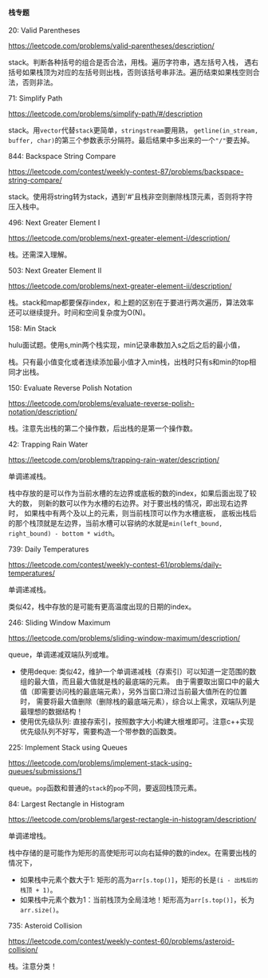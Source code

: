 #### 栈专题

20: Valid Parentheses

https://leetcode.com/problems/valid-parentheses/description/

stack。判断各种括号的组合是否合法，用栈。遍历字符串，遇左括号入栈，
遇右括号如果栈顶为对应的左括号则出栈，否则该括号串非法。遍历结束如果栈空则合法，否则非法。


71: Simplify Path

<https://leetcode.com/problems/simplify-path/#/description>

stack。用`vector`代替`stack`更简单，`stringstream`要用熟，
`getline(in_stream, buffer, char)`的第三个参数表示分隔符。最后结果中多出来的一个`"/"`要去掉。


844: Backspace String Compare

<https://leetcode.com/contest/weekly-contest-87/problems/backspace-string-compare/>

stack。使用将string转为stack，遇到'#'且栈非空则删除栈顶元素，否则将字符压入栈中。


496: Next Greater Element I

https://leetcode.com/problems/next-greater-element-i/description/

栈。还需深入理解。



503: Next Greater Element II

https://leetcode.com/problems/next-greater-element-ii/description/

栈。stack和map都要保存index，和上题的区别在于要进行两次遍历，算法效率还可以继续提升。时间和空间复杂度为O(N)。


158: Min Stack

hulu面试题。使用s,min两个栈实现，min记录串数加入s之后之后的最小值，

栈。只有最小值变化或者连续添加最小值才入min栈，出栈时只有s和min的top相同才出栈。


150: Evaluate Reverse Polish Notation

https://leetcode.com/problems/evaluate-reverse-polish-notation/description/

栈。注意先出栈的第二个操作数，后出栈的是第一个操作数。


42: Trapping Rain Water

<https://leetcode.com/problems/trapping-rain-water/description/>

单调递减栈。

栈中存放的是可以作为当前水槽的左边界或底板的数的index，如果后面出现了较大的数，
则新的数可以作为水槽的右边界。对于要出栈的情况，即出现右边界时，
如果栈中有两个及以上的元素，则当前栈顶可以作为水槽底板，
底板出栈后的那个栈顶就是左边界，当前水槽可以容纳的水就是`min(left_bound, right_bound) - bottom * width`。


739: Daily Temperatures

<https://leetcode.com/contest/weekly-contest-61/problems/daily-temperatures/>

单调递减栈。

类似42，栈中存放的是可能有更高温度出现的日期的index。


246: Sliding Window Maximum

https://leetcode.com/problems/sliding-window-maximum/description/

queue，单调递减双端队列或堆。

* 使用deque: 类似42，维护一个单调递减栈（存索引）可以知道一定范围的数组的最大值，而且最大值就是栈的最底端的元素。
由于需要取出窗口中的最大值（即需要访问栈的最底端元素），另外当窗口滑过当前最大值所在的位置时，
需要将最大值删除（删除栈的最底端元素），综合以上需求，双端队列是最理想的数据结构！
* 使用优先级队列: 直接存索引，按照数字大小构建大根堆即可。注意c++实现优先级队列不好写，需要构造一个带参数的函数类。


225: Implement Stack using Queues

https://leetcode.com/problems/implement-stack-using-queues/submissions/1

queue。`pop`函数和普通的`stack`的`pop`不同，要返回栈顶元素。

84: Largest Rectangle in Histogram

<https://leetcode.com/problems/largest-rectangle-in-histogram/description/>

单调递增栈。

栈中存储的是可能作为矩形的高使矩形可以向右延伸的数的index。在需要出栈的情况下，
* 如果栈中元素个数大于1: 矩形的高为`arr[s.top()]`，矩形的长是`(i - 出栈后的栈顶 + 1)`。
* 如果栈中元素个数为1：当前栈顶为全局洼地！矩形高为`arr[s.top()]`，长为`arr.size()`。

735: Asteroid Collision

<https://leetcode.com/contest/weekly-contest-60/problems/asteroid-collision/>

栈。注意分类！


